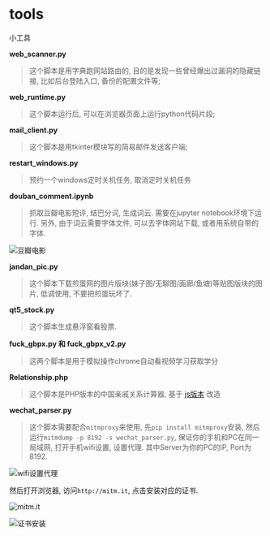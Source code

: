 # tools
小工具

**web_scanner.py**

> 这个脚本是用字典跑网站路由的, 目的是发现一些曾经爆出过漏洞的隐藏链接, 比如后台登陆入口, 备份的配置文件等;

**web_runtime.py**

> 这个脚本运行后, 可以在浏览器页面上运行python代码片段;

**mail_client.py**

> 这个脚本是用tkinter模块写的简易邮件发送客户端;

**restart_windows.py**

> 预约一个windows定时关机任务, 取消定时关机任务

**douban_comment.ipynb**

> 抓取豆瓣电影短评, 结巴分词, 生成词云. 需要在jupyter notebook环境下运行. 另外, 由于词云需要字体文件, 可以去字体网站下载, 或者用系统自带的字体.

![豆瓣电影](./screenshots/douban_movie.png)

**jandan_pic.py**

> 这个脚本下载煎蛋网的图片版块(妹子图/无聊图/画廊/鱼塘)等贴图版块的图片, 低调使用, 不要把煎蛋玩坏了.

**qt5_stock.py**

> 这个脚本生成悬浮窗看股票.

**fuck_gbpx.py 和 fuck_gbpx_v2.py**

> 这两个脚本是用于模拟操作chrome自动看视频学习获取学分

**Relationship.php**

> 这个脚本是PHP版本的中国亲戚关系计算器, 基于 [js版本](https://github.com/mumuy/relationship) 改造

**wechat_parser.py**

> 这个脚本需要配合`mitmproxy`来使用, 先`pip install mitmproxy`安装, 然后运行`mitmdump -p 8192 -s wechat_parser.py`, 保证你的手机和PC在同一局域网, 打开手机wifi设置, 设置代理. 其中Server为你的PC的IP, Port为8192.

![wifi设置代理](./screenshots/wifi_setting.jpg)

然后打开浏览器, 访问`http://mitm.it`, 点击安装对应的证书.

![mitm.it](./screenshots/mitm.jpg)

![证书安装](./screenshots/certificate.jpg)
